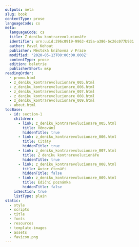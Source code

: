 ```yaml
---
outputs: meta
slug: book
contentType: prose
languageCode: cs
meta:
  languageCode: cs
  title: Z deníku kontrarevolucionáře
  identifier: urn:uuid:296c0919-9963-415a-a386-6c26c077b931
  author: Pavel Kohout
  publisher: Městská knihovna v Praze
  modified: '2020-05-13T00:00:00.000Z'
  contentType: prose
  edition: beletrie
  publisherShort: mkp
readingOrder:
  - promo.html
  - z_deniku_kontrarevolucionare_005.html
  - z_deniku_kontrarevolucionare_006.html
  - z_deniku_kontrarevolucionare_007.html
  - z_deniku_kontrarevolucionare_008.html
  - z_deniku_kontrarevolucionare_009.html
  - about.html
tocBase:
  - id: section-1
    children:
      - link: z_deniku_kontrarevolucionare_005.html
        title: Věnování
        hiddenTitle: true
      - link: z_deniku_kontrarevolucionare_006.html
        title: Citáty
        hiddenTitle: true
      - link: z_deniku_kontrarevolucionare_007.html
        title: Z deníku kontrarevolucionáře
        hiddenTitle: true
      - link: z_deniku_kontrarevolucionare_008.html
        title: Autor čtenáři
        hiddenTitle: false
      - link: z_deniku_kontrarevolucionare_009.html
        title: Ediční poznámka
        hiddenTitle: false
    isSection: true
    listType: plain
static:
  - style
  - scripts
  - title
  - fonts
  - resources
  - template-images
  - assets
  - favicon.png
---
```

